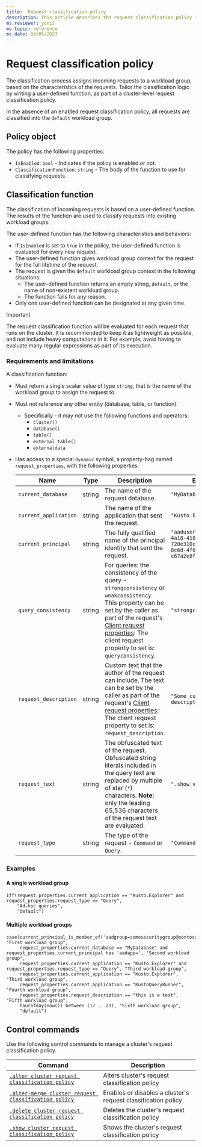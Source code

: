 ```yaml
---
title:  Request classification policy
description: This article describes the request classification policy in Azure Data Explorer.
ms.reviewer: yonil
ms.topic: reference
ms.date: 03/05/2023
---
```

# Request classification policy

The classification process assigns incoming requests to a workload group, based on the characteristics of the requests. Tailor the classification logic by writing a user-defined function, as part of a cluster-level request classification policy.

In the absence of an enabled request classification policy, all requests are classified into the `default` workload group.

## Policy object

The policy has the following properties:

* `IsEnabled`: `bool` - Indicates if the policy is enabled or not.
* `ClassificationFunction`: `string` - The body of the function to use for classifying requests.

## Classification function

The classification of incoming requests is based on a user-defined function. The results of the function are used to classify requests into existing workload groups.

The user-defined function has the following characteristics and behaviors:

* If `IsEnabled` is set to `true` in the policy, the user-defined function is evaluated for every new request.
* The user-defined function gives workload group context for the request for the full lifetime of the request.
* The request is given the `default` workload group context in the following situations:
  * The user-defined function returns an empty string, `default`, or the name of non-existent workload group.
  * The function fails for any reason.
* Only one user-defined function can be designated at any given time.

> [!IMPORTANT]
> The request classification function will be evaluated for each request that runs on the cluster.
> It is recommended to keep it as lightweight as possible, and not include heavy computations in it.
> For example, avoid having to evaluate many regular expressions as part of its execution.

### Requirements and limitations

A classification function:

* Must return a single scalar value of type `string`, that is the name of the workload group to assign the request to.
* Must not reference any other entity (database, table, or function).
  * Specifically - it may not use the following functions and operators:
    * `cluster()`
    * `database()`
    * `table()`
    * `external_table()`
    * `externaldata`
* Has access to a special `dynamic` symbol, a property-bag named `request_properties`, with the following properties:

    | Name                  | Type   | Description                                                                                                                                                                                                                                                                       | Example                                                                               |
    |-----------------------|--------|-----------------------------------------------------------------------------------------------------------------------------------------------------------------------------------------------------------------------------------------------------------------------------------|---------------------------------------------------------------------------------------|
    | `current_database`    | string | The name of the request database.                                                                                                                                                                                                                                                 | `"MyDatabase"`                                                                        |
    | `current_application` | string | The name of the application that sent the request.                                                                                                                                                                                                                                | `"Kusto.Explorer"`                                                                    |
    | `current_principal`   | string | The fully qualified name of the principal identity that sent the request.                                                                                                                                                                                                         | `"aaduser=1793eb1f-4a18-418c-be4c-728e310c86d3;83af1c0e-8c6d-4f09-b249-c67a2e8fda65"` |
    | `query_consistency`   | string | For queries: the consistency of the query - `strongconsistency` or `weakconsistency`. This property can be set by the caller as part of the request's [Client request properties](../api/netfx/request-properties.md): The client request property to set is: `queryconsistency`. | `"strongconsistency"`                                                                 |
    | `request_description` | string | Custom text that the author of the request can include. The text can be set by the caller as part of the request's [Client request properties](../api/netfx/request-properties.md): The client request property to set is: `request_description`.                                 | `"Some custom description"`                                                           |
    | `request_text`        | string | The obfuscated text of the request. Obfuscated string literals included in the query text are replaced by multiple of star (`*`) characters. **Note:** only the leading 65,536 characters of the request text are evaluated.                                                      | `".show version"`                                                                     |
    | `request_type`        | string | The type of the request - `Command` or `Query`.                                                                                                                                                                                                                                   | `"Command"`                                                                           |

### Examples

#### A single workload group

```kusto
iff(request_properties.current_application == "Kusto.Explorer" and request_properties.request_type == "Query",
    "Ad-hoc queries",
    "default")
```

#### Multiple workload groups

```kusto
case(current_principal_is_member_of('aadgroup=somesecuritygroup@contoso.com'), "First workload group",
     request_properties.current_database == "MyDatabase" and request_properties.current_principal has 'aadapp=', "Second workload group",
     request_properties.current_application == "Kusto.Explorer" and request_properties.request_type == "Query", "Third workload group",
     request_properties.current_application == "Kusto.Explorer", "Third workload group",
     request_properties.current_application == "KustoQueryRunner", "Fourth workload group",
     request_properties.request_description == "this is a test", "Fifth workload group",
     hourofday(now()) between (17 .. 23), "Sixth workload group",
     "default")
```

## Control commands

Use the following control commands to manage a cluster's request classification policy.

| Command | Description |
|--|--|
| [`.alter cluster request classification policy`](alter-cluster-policy-request-classification-command.md) | Alters cluster's request classification policy |
| [`.alter-merge cluster request classification policy`](alter-merge-cluster-policy-request-classification-command.md) | Enables or disables a cluster's request classification policy |
| [`.delete cluster request classification policy`](delete-cluster-policy-request-classification-command.md) | Deletes the cluster's request classification policy |
| [`.show cluster request classification policy`](show-cluster-policy-request-classification-command.md) | Shows the cluster's request classification policy |

